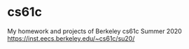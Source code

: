# cs61c
My homework and projects of Berkeley cs61c Summer 2020
https://inst.eecs.berkeley.edu/~cs61c/su20/
